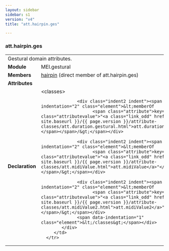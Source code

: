 ```yaml
---
layout: sidebar
sidebar: s1
version: "v4"
title: "att.hairpin.ges"

---
```


<div class="classSpec att">
   <h3 id="att.hairpin.ges">att.hairpin.ges</h3>
   <table class="wovenodd">
      <tr>
         <td colspan="2" class="wovenodd-col2">Gestural domain attributes.</td>
      </tr>
      <tr>
         <td class="wovenodd-col1"><strong>Module</strong></td>
         <td class="wovenodd-col2">MEI.gestural</td>
      </tr>
      <tr>
         <td class="wovenodd-col1"><strong>Members</strong></td>
         <td class="wovenodd-col2">
            <div class="parent">
               <div><a class="link_odd_elementSpec" href="{{ site.baseurl }}/{{ page.version }}/elements/hairpin.html">hairpin</a> (direct member of att.hairpin.ges)
               </div>
            </div>
         </td>
      </tr>
      <tr>
         <td class="wovenodd-col1"><strong>Attributes</strong></td>
         <td class="wovenodd-col2"></td>
      </tr>
      <tr>
         <td class="wovenodd-col1"><strong>Declaration</strong></td>
         <td class="wovenodd-col2">
            <div xml:space="preserve" class="pre">
               <div class="indent1 indent"><span data-indentation="1" class="element">&lt;classes&gt;</span>
                  
                  <div class="indent2 indent"><span data-indentation="2" class="element">&lt;memberOf
                        <span class="attribute">key=<span class="attributevalue">"<a class="link_odd" href="{{ site.baseurl }}/{{ page.version }}/attribute-classes/att.duration.gestural.html">att.duration.gestural</a>"</span></span>/&gt;</span></div>
                  
                  <div class="indent2 indent"><span data-indentation="2" class="element">&lt;memberOf
                        <span class="attribute">key=<span class="attributevalue">"<a class="link_odd" href="{{ site.baseurl }}/{{ page.version }}/attribute-classes/att.midiValue.html">att.midiValue</a>"</span></span>/&gt;</span></div>
                  
                  <div class="indent2 indent"><span data-indentation="2" class="element">&lt;memberOf
                        <span class="attribute">key=<span class="attributevalue">"<a class="link_odd" href="{{ site.baseurl }}/{{ page.version }}/attribute-classes/att.midiValue2.html">att.midiValue2</a>"</span></span>/&gt;</span></div>
                  <span data-indentation="1" class="element">&lt;/classes&gt;</span></div>
            </div>
         </td>
      </tr>
   </table>
</div>